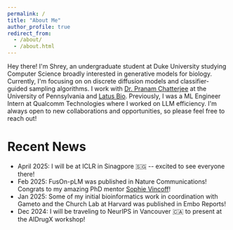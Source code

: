 ```yaml
---
permalink: /
title: "About Me"
author_profile: true
redirect_from: 
  - /about/
  - /about.html
---
```

Hey there! I'm Shrey, an undergraduate student at Duke University studying Computer Science broadly interested in generative models for biology. Currently, I'm focusing on on discrete diffusion models and classifier-guided sampling algorithms. I work with [Dr. Pranam Chatterjee](https://www.chatterjeelab.com/) at the University of Pennsylvania and [Latus Bio](https://www.latusbio.com/). Previously, I was a ML Engineer Intern at Qualcomm Technologies where I worked on LLM efficiency. I'm always open to new collaborations and opportunities, so please feel free to reach out!



Recent News
======
- April 2025: I will be at ICLR in Sinagpore 🇸🇬 -- excited to see everyone there!
- Feb 2025: FusOn-pLM was published in Nature Communications! Congrats to my amazing PhD mentor [Sophie Vincoff](https://scholar.google.com/citations?user=bYVaaCwAAAAJ&hl=en)!
- Jan 2025: Some of my initial bioinformatics work in coordination with Gameto and the Church Lab at Harvard was published in Embo Reports!
- Dec 2024: I will be traveling to NeurIPS in Vancouver 🇨🇦 to present at the AIDrugX workshop!